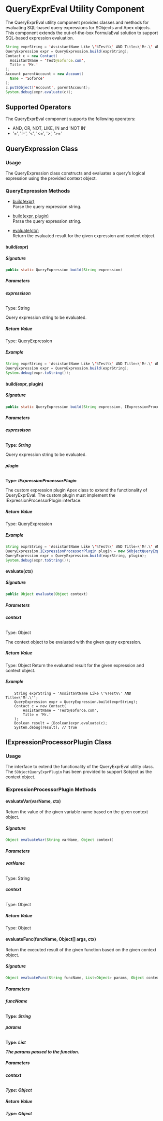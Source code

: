 # QueryExprEval Utility Component

The QueryExprEval utility component provides classes and methods for evaluating SQL-based query expressions for SObjects and Apex objects. This component extends the out-of-the-box FormulaEval solution to support SQL-based expression evaluation.

```Java
String exprString = 'AssistantName Like \'%Test%\' AND Title=\'Mr.\' AND Account.Name=\'Soforce\'';
QueryExpression expr = QueryExpression.build(exprString);
Contact c = new Contact(
  AssistantName = 'Test@soforce.com',
  Title = 'Mr.'
);
Account parentAccount = new Account(
  Name = 'Soforce'
);
c.putSObject('Account', parentAccount);
System.debug(expr.evaluate(c));
```

## Supported Operators

The QueryExprEval component supports the following operators:
* AND, OR, NOT, LIKE, IN and 'NOT IN'
* '=', '!=', '<', '<=', '>', '>='

## QueryExpression Class
### Usage
The QueryExpression class constructs and evaluates a query’s logical expression using the provided context object.

### QueryExpression Methods
* [build(expr)](#buildexpr) <br>
  Parse the query expression string.
 
* [build(expr, plugin)](#buildexpr-plugin) <br>
  Parse the query expression string.

- [evaluate(ctx)](#evaluatectx) <br>
  Return the evaluated result for the given expression and context object.
      
#### build(expr)
##### Signature
```Java
public static QueryExpression build(String expression) 
```
##### Parameters
###### ***expressison***
Type: String

Query expression string to be evaluated.

##### Return Value
Type: QueryExpression

##### Example
```Java
String exprString = 'AssistantName Like \'%Test%\' AND Title=\'Mr.\' AND Account.Name=\'Soforce\'';
QueryExpression expr = QueryExpression.build(exprString);
System.debug(expr.toString());
```



#### build(expr, plugin)
##### Signature
```Java
public static QueryExpression build(String expression, IExpressionProcessorPlugin plugin) 
```
##### Parameters
###### ***expressison***
**Type**: ***String***

Query expression string to be evaluated.

###### ***plugin***
**Type**: ***IExpressionProcessorPlugin***

The custom expression plugin Apex class to extend the functionality of QueryExprEval. The custom plugin must implement the IExpressionProcessorPlugin interface.

##### Return Value
Type: QueryExpression

##### Example
```Java
String exprString = 'AssistantName Like \'%Test%\' AND Title=\'Mr.\' AND Account.Name=\'Soforce\'';
QueryExpression.IExpressionProcessorPlugin plugin = new SObjectQueryExprPlugin();
QueryExpression expr = QueryExpression.build(exprString, plugin);
System.debug(expr.toString());
```

#### evaluate(ctx)
##### Signature
```Java
public Object evaluate(Object context)
```
##### Parameters
###### ***context***
Type: Object

The context object to be evaluated with the given query expression.

##### Return Value
Type: Object
Return the evaluated result for the given expression and context object.

##### Example
```
    String exprString = 'AssistantName Like \'%Test%\' AND Title=\'Mr.\'';
    QueryExpression expr = QueryExpression.build(exprString);
    Contact c = new Contact(
        AssistantName = 'Test@soforce.com',
        Title = 'Mr.'
    );
    Boolean result = (Boolean)expr.evaluate(c);
    System.debug(result); // true
```

## IExpressionProcessorPlugin Class
### Usage
The interface to extend the functionality of the QueryExprEval utility class. The ```SObjectQueryExprPlugin``` has been provided to support Sobject as the context object.

### IExpressionProcessorPlugin Methods
#### evaluateVar(varName, ctx)
Return the value of the given variable name based on the given context object. 
##### Signature
```Java
Object evaluateVar(String varName, Object context) 
```
##### Parameters
###### ***varName***
Type: String

###### ***context***
Type: Object

##### Return Value
Type: Object


#### evaluateFunc(funcName, Object[] args, ctx)
Return the executed result of the given function based on the given context object. 
##### Signature
```Java
Object evaluateFunc(String funcName, List<Object> params, Object context) 
```
##### Parameters
###### ***funcName***
**Type**: ***String***

###### ***params***
**Type**: ***List<Object>***

The params passed to the function.

##### Parameters
###### ***context***
**Type**: ***Object***

##### Return Value
Type: Object


